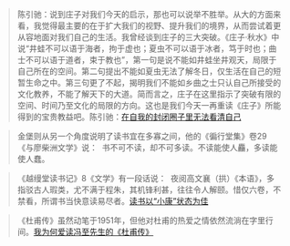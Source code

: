 > 陈引驰：说到庄子对我们今天的启示，那也可以说举不胜举。从大的方面来看，我觉得最主要的在于扩大我们的视野、提升我们的境界，从而尝试着更从容地面对我们自己的生活。我曾经谈到庄子的三大突破。《庄子·秋水》中说“井蛙不可以语于海者，拘于虚也；夏虫不可以语于冰者，笃于时也；曲士不可以语于道者，束于教也”，第一句是说不能如井蛙坐井观天，局限于自己所在的空间。第二句提出不能如夏虫无法了解冬日，仅生活在自己的短暂生命之中。第三句更了不起，揭明我们不能如乡曲之士只认自己所接受的文化教养，不能了解天下的大道。简而言之，庄子在这里指示了突破有限的空间、时间乃至文化的局限的方向。这也是我们今天一再重读《庄子》所能得到的宝贵教益吧。陈引驰：[在自我的封闭圈子里无法看清自己](https://epaper.gmw.cn/zhdsb/html/2025-02/26/nw.D110000zhdsb_20250226_2-18.htm)

> 金堡则从另一个角度说明了读书宜在多寡之间，他的《徧行堂集》卷29《与廖柴洲文学》说：  书不可不读，却不可多读。不读能使人麤，多读能使人蠢。

> 《越缦堂读书记》8《文学》有一段话说：  夜阅高文襄（拱）《本语》，多指驳古人瑕类，尤不满于程朱，其机锋利甚，往往令人解颐。惜仅六卷，不禁看，所谓书当快意读易尽者。[读书以“小康”状态为佳 ](https://mp.weixin.qq.com/s/Yr8dG6OluKdAzTPMnedoag)

> 《杜甫传》虽然动笔于1951年，但他对杜甫的热爱之情依然流淌在字里行间。[我为何爱读冯至先生的《杜甫传》](https://epaper.gmw.cn/zhdsb/html/2025-02/05/nw.D110000zhdsb_20250205_4-11.htm)



